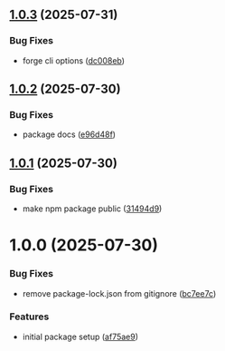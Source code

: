 ## [1.0.3](https://github.com/FIL-Builders/filfox-verifier/compare/v1.0.2...v1.0.3) (2025-07-31)


### Bug Fixes

* forge cli options ([dc008eb](https://github.com/FIL-Builders/filfox-verifier/commit/dc008eb14393356e8047048e5965cfc146e25256))

## [1.0.2](https://github.com/FIL-Builders/filfox-verifier/compare/v1.0.1...v1.0.2) (2025-07-30)


### Bug Fixes

* package docs ([e96d48f](https://github.com/FIL-Builders/filfox-verifier/commit/e96d48f1dce257db97607b23b443f5b155b6ef57))

## [1.0.1](https://github.com/FIL-Builders/filfox-verifier/compare/v1.0.0...v1.0.1) (2025-07-30)


### Bug Fixes

* make npm package public ([31494d9](https://github.com/FIL-Builders/filfox-verifier/commit/31494d9ce681eb523b2ed6a2fd769278459a5103))

# 1.0.0 (2025-07-30)


### Bug Fixes

* remove package-lock.json from gitignore ([bc7ee7c](https://github.com/FIL-Builders/filfox-verifier/commit/bc7ee7cb050bccb551fa027000efb65fe40d0fa7))


### Features

* initial package setup ([af75ae9](https://github.com/FIL-Builders/filfox-verifier/commit/af75ae968aa3dbf68eeef69cbde54187c0d47b7c))
